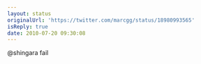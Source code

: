 ```yaml
---
layout: status
originalUrl: 'https://twitter.com/marcgg/status/18980993565'
isReply: true
date: 2010-07-20 09:30:08
---
```


@shingara fail

